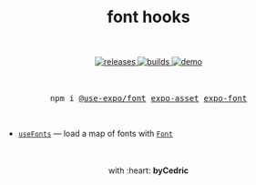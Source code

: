 <div align="center">
    <h1>
        <br />
        font hooks
        <br />
        <br />
    </h1>
    <a href="https://github.com/bycedric/use-expo/releases">
        <img src="https://img.shields.io/github/release/byCedric/use-expo/all.svg" alt="releases" />
    </a>
    <a href="https://travis-ci.com/byCedric/use-expo">
        <img src="https://img.shields.io/travis/com/byCedric/use-expo/master.svg" alt="builds" />
    </a>
    <a href="https://exp.host/@bycedric/use-expo">
        <img src="https://img.shields.io/badge/demo-expo-lightgrey.svg" alt="demo" />
    </a>
    <br />
    <br />
    <br />
    <pre>npm i <a href="https://www.npmjs.com/package/@use-expo/permissions">@use-expo/font</a> <a href="https://www.npmjs.com/package/expo-asset">expo-asset</a> <a href="https://www.npmjs.com/package/expo-font">expo-font</a></pre>
    <br />
</div>

- [`useFonts`](./docs/use-fonts.md) &mdash; load a map of fonts with [`Font`](https://docs.expo.io/versions/latest/sdk/font/)

<div align="center">
    <br />
    <br />
    with :heart: <strong>byCedric</strong>
    <br />
    <br />
</div>
